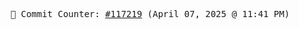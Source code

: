 <p align="center">
    <samp>
        📮 Commit Counter: <a href="https://github.com/Javascript-void0/Javascript-void0/commits/main">#117219</a> (April 07, 2025 @ 11:41 PM)
    </samp>
</p>
